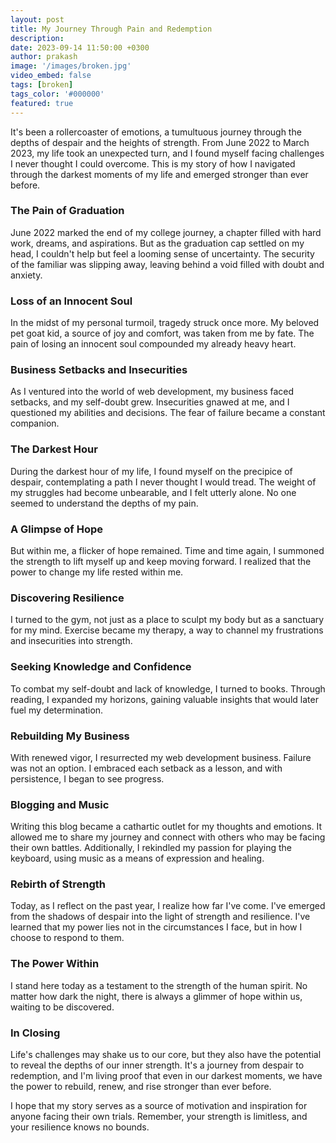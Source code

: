 ```yaml
---
layout: post
title: My Journey Through Pain and Redemption
description:
date: 2023-09-14 11:50:00 +0300
author: prakash
image: '/images/broken.jpg'
video_embed: false
tags: [broken]
tags_color: '#000000'
featured: true
---
```


It's been a rollercoaster of emotions, a tumultuous journey through the depths of despair and the heights of strength. From June 2022 to March 2023, my life took an unexpected turn, and I found myself facing challenges I never thought I could overcome. This is my story of how I navigated through the darkest moments of my life and emerged stronger than ever before.

### The Pain of Graduation 
June 2022 marked the end of my college journey, a chapter filled with hard work, dreams, and aspirations. But as the graduation cap settled on my head, I couldn't help but feel a looming sense of uncertainty. The security of the familiar was slipping away, leaving behind a void filled with doubt and anxiety.

### Loss of an Innocent Soul 
In the midst of my personal turmoil, tragedy struck once more. My beloved pet goat kid, a source of joy and comfort, was taken from me by fate. The pain of losing an innocent soul compounded my already heavy heart.

### Business Setbacks and Insecurities 
As I ventured into the world of web development, my business faced setbacks, and my self-doubt grew. Insecurities gnawed at me, and I questioned my abilities and decisions. The fear of failure became a constant companion.

### The Darkest Hour 
During the darkest hour of my life, I found myself on the precipice of despair, contemplating a path I never thought I would tread. The weight of my struggles had become unbearable, and I felt utterly alone. No one seemed to understand the depths of my pain.

### A Glimpse of Hope 
But within me, a flicker of hope remained. Time and time again, I summoned the strength to lift myself up and keep moving forward. I realized that the power to change my life rested within me.

### Discovering Resilience 
I turned to the gym, not just as a place to sculpt my body but as a sanctuary for my mind. Exercise became my therapy, a way to channel my frustrations and insecurities into strength.

### Seeking Knowledge and Confidence 
To combat my self-doubt and lack of knowledge, I turned to books. Through reading, I expanded my horizons, gaining valuable insights that would later fuel my determination.

### Rebuilding My Business 
With renewed vigor, I resurrected my web development business. Failure was not an option. I embraced each setback as a lesson, and with persistence, I began to see progress.

### Blogging and Music 
Writing this blog became a cathartic outlet for my thoughts and emotions. It allowed me to share my journey and connect with others who may be facing their own battles. Additionally, I rekindled my passion for playing the keyboard, using music as a means of expression and healing.

### Rebirth of Strength 
Today, as I reflect on the past year, I realize how far I've come. I've emerged from the shadows of despair into the light of strength and resilience. I've learned that my power lies not in the circumstances I face, but in how I choose to respond to them.

### The Power Within 
I stand here today as a testament to the strength of the human spirit. No matter how dark the night, there is always a glimmer of hope within us, waiting to be discovered.

### In Closing 
Life's challenges may shake us to our core, but they also have the potential to reveal the depths of our inner strength. It's a journey from despair to redemption, and I'm living proof that even in our darkest moments, we have the power to rebuild, renew, and rise stronger than ever before.

I hope that my story serves as a source of motivation and inspiration for anyone facing their own trials. Remember, your strength is limitless, and your resilience knows no bounds.
